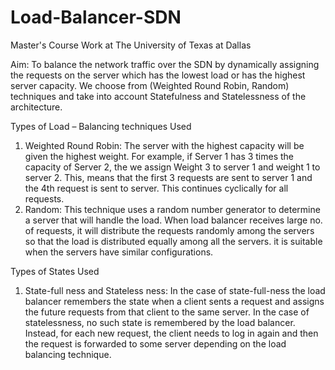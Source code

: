 # Load-Balancer-SDN
Master's Course Work at The University of Texas at Dallas

Aim: 
To balance the network traffic over the SDN by dynamically assigning the requests on the server which has the lowest load or has the highest server capacity. We choose from (Weighted Round Robin, Random) techniques and take into account Statefulness and Statelessness of the architecture.

Types of Load – Balancing techniques Used
  1) Weighted Round Robin:
The server with the highest capacity will be given the highest weight. For example, if Server 1 has 3 times the capacity of Server 2, the we assign Weight 3 to server 1 and weight 1 to server 2. This, means that the first 3 requests are sent to server 1 and the 4th request is sent to server. This continues cyclically for all requests.
  2) Random:
This technique uses a random number generator to determine a server that will handle the load. When load balancer receives large no. of requests, it will distribute the requests randomly among the servers so that the load is distributed equally among all the servers. it is suitable when the servers have similar configurations.

Types of States Used

 1) State-full ness and Stateless ness:
In the case of state-full-ness the load balancer remembers the state when a client sents a request and assigns the future requests from that client to the same server. In the case of statelessness, no such state is remembered by the load balancer. Instead, for each new request, the client needs to log in again and then the request is forwarded to some server depending on the load balancing technique.
